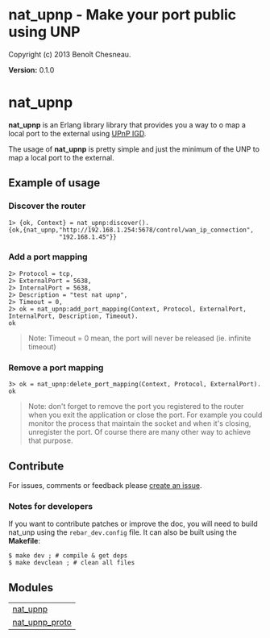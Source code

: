 

# nat_upnp - Make your port public using UNP #

Copyright (c) 2013 Benoît Chesneau.

__Version:__ 0.1.0

# nat_upnp

**nat_upnp** is an Erlang library library that provides you a way to o
map a local port to the external using [UPnP
IGD](http://en.wikipedia.org/wiki/Internet_Gateway_Device_Protocol).

The usage of **nat_upnp** is pretty simple and just the minimum of the
UNP to map a local port to the external.

## Example of usage

### Discover the router

```
1> {ok, Context} = nat_upnp:discover().
{ok,{nat_upnp,"http://192.168.1.254:5678/control/wan_ip_connection",
              "192.168.1.45"}}
```

### Add a port mapping

```
2> Protocol = tcp,
2> ExternalPort = 5638,
2> InternalPort = 5638,
2> Description = "test nat upnp",
2> Timeout = 0,
2> ok = nat_upnp:add_port_mapping(Context, Protocol, ExternalPort, InternalPort, Description, Timeout).
ok
```

> Note: Timeout = 0 mean, the port will never be released (ie. infinite
> timeout)

### Remove a port mapping

```
3> ok = nat_upnp:delete_port_mapping(Context, Protocol, ExternalPort).
ok
```

> Note: don't forget to remove the port you registered to the router
> when you exit the application or close the port. For example you could
> monitor the process that maintain the socket and when it's closing,
> unregister the port. Of course there are many other way to achieve
> that purpose.

## Contribute

For issues, comments or feedback please [create an
issue](http://github.com/benoitc/nat_upnp/issues).

### Notes for developers

If you want to contribute patches or improve the doc, you will need to
build nat_unp using the `rebar_dev.config`  file. It can also be built
using the **Makefile**:

```
$ make dev ; # compile & get deps
$ make devclean ; # clean all files
```


## Modules ##


<table width="100%" border="0" summary="list of modules">
<tr><td><a href="nat_upnp.md" class="module">nat_upnp</a></td></tr>
<tr><td><a href="nat_upnp_proto.md" class="module">nat_upnp_proto</a></td></tr></table>

